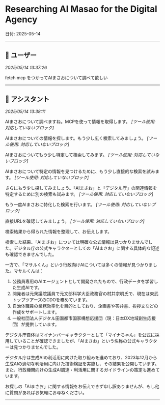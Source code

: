 # Researching AI Masao for the Digital Agency

日付: 2025-05-14

---

## 👤 ユーザー
*2025/05/14 13:37:26*

fetch mcp をつかってAIまさおについて調べて欲しい

---

## 🤖 アシスタント
*2025/05/14 13:38:11*

AIまさおについて調べますね。MCPを使って情報を取得します。
*[ツール使用: 対応していないブロック]*



AIまさおについての情報を探します。もう少し広く検索してみましょう。
*[ツール使用: 対応していないブロック]*



AIまさおについてもう少し特定して検索してみます。
*[ツール使用: 対応していないブロック]*



AIまさおについて特定の情報を見つけるために、もう少し直接的な検索を試みます。
*[ツール使用: 対応していないブロック]*



さらにもう少し探してみましょう。「AIまさお」と「デジタル庁」の関連情報を特定するために別の検索も試みます。
*[ツール使用: 対応していないブロック]*



もう一度AIまさおに特化した検索を行います。
*[ツール使用: 対応していないブロック]*



直接URLを確認してみましょう。
*[ツール使用: 対応していないブロック]*



検索結果から得られた情報を整理して、お伝えします。

検索した結果、「AIまさお」については明確な公式情報は見つかりませんでした。デジタル庁の公式キャラクターとしての「AIまさお」に関する具体的な記述も確認できませんでした。

一方で、「マサルくん」という行政向けAIについては多くの情報が見つかりました。マサルくんは：

1. 公務員専用のAIエージェントとして開発されたもので、行政データを学習した生成AIです。
2. 開発者は元衆議院議員で元文部科学大臣政務官の村井宗明氏で、現在は東武トップツアーズのCDOを務めています。
3. 自治体職員の業務効率化を目的としており、企画書や答弁書、挨拶文などの作成をサポートします。
4. 一般社団法人デジタル田園都市国家構想応援団（現：日本DX地域創生応援団）が提供しています。

デジタル庁自体はマイナンバーキャラクターとして「マイナちゃん」を公式に採用していることが確認できましたが、「AIまさお」という名称の公式キャラクターは見つかりませんでした。

デジタル庁は生成AIの利活用に向けた取り組みを進めており、2023年12月から生成AIの適切な利活用に向けた技術検証を実施し、その結果を公開しています。また、行政機関向けの生成AI調達・利活用に関するガイドラインの策定も進めています。

お探しの「AIまさお」に関する情報をお伝えできず申し訳ありませんが、もし他に質問があればお気軽にお尋ねください。

---
